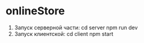 # onlineStore
1. Запуск серверной части:
cd server
npm run dev
2. Запуск клиентской:
cd client
npm start
